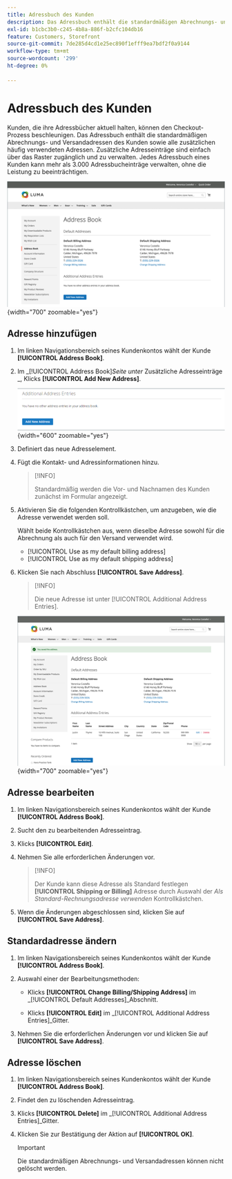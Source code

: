 ```yaml
---
title: Adressbuch des Kunden
description: Das Adressbuch enthält die standardmäßigen Abrechnungs- und Versandadressen des Kunden sowie alle zusätzlichen häufig verwendeten Adressen.
exl-id: b1cbc3b0-c245-4b8a-886f-b2cfc104db16
feature: Customers, Storefront
source-git-commit: 7de285d4cd1e25ec890f1efff9ea7bdf2f0a9144
workflow-type: tm+mt
source-wordcount: '299'
ht-degree: 0%

---
```


# Adressbuch des Kunden

Kunden, die ihre Adressbücher aktuell halten, können den Checkout-Prozess beschleunigen. Das Adressbuch enthält die standardmäßigen Abrechnungs- und Versandadressen des Kunden sowie alle zusätzlichen häufig verwendeten Adressen. Zusätzliche Adresseinträge sind einfach über das Raster zugänglich und zu verwalten. Jedes Adressbuch eines Kunden kann mehr als 3.000 Adressbucheinträge verwalten, ohne die Leistung zu beeinträchtigen.

![Adressbuch](assets/customer-account-dashboard-address-book.png){width="700" zoomable="yes"}

## Adresse hinzufügen

1. Im linken Navigationsbereich seines Kundenkontos wählt der Kunde **[!UICONTROL Address Book]**.

1. Im _[!UICONTROL Address Book]_Seite unter_ Zusätzliche Adresseinträge _, Klicks **[!UICONTROL Add New Address]**.

   ![Neue Adresse hinzufügen](assets/add-new-address.png){width="600" zoomable="yes"}

1. Definiert das neue Adresselement.

1. Fügt die Kontakt- und Adressinformationen hinzu.

   >[!INFO]
   >
   >Standardmäßig werden die Vor- und Nachnamen des Kunden zunächst im Formular angezeigt.

1. Aktivieren Sie die folgenden Kontrollkästchen, um anzugeben, wie die Adresse verwendet werden soll.

   Wählt beide Kontrollkästchen aus, wenn dieselbe Adresse sowohl für die Abrechnung als auch für den Versand verwendet wird.

   * [!UICONTROL Use as my default billing address]
   * [!UICONTROL Use as my default shipping address]

1. Klicken Sie nach Abschluss **[!UICONTROL Save Address]**.

   >[!INFO]
   >
   >Die neue Adresse ist unter [!UICONTROL Additional Address Entries].

   ![Zusätzliche Adresseinträge](assets/customer-account-dashboard-address-saved.png){width="700" zoomable="yes"}

## Adresse bearbeiten

1. Im linken Navigationsbereich seines Kundenkontos wählt der Kunde **[!UICONTROL Address Book]**.

1. Sucht den zu bearbeitenden Adresseintrag.

1. Klicks **[!UICONTROL Edit]**.

1. Nehmen Sie alle erforderlichen Änderungen vor.

   >[!INFO]
   >
   >Der Kunde kann diese Adresse als Standard festlegen **[!UICONTROL Shipping or Billing]** Adresse durch Auswahl der _Als Standard-Rechnungsadresse verwenden_ Kontrollkästchen.

1. Wenn die Änderungen abgeschlossen sind, klicken Sie auf **[!UICONTROL Save Address]**.

## Standardadresse ändern

1. Im linken Navigationsbereich seines Kundenkontos wählt der Kunde **[!UICONTROL Address Book]**.

1. Auswahl einer der Bearbeitungsmethoden:

   * Klicks **[!UICONTROL Change Billing/Shipping Address]** im _[!UICONTROL Default Addresses]_Abschnitt.

   * Klicks **[!UICONTROL Edit]** im _[!UICONTROL Additional Address Entries]_Gitter.

1. Nehmen Sie die erforderlichen Änderungen vor und klicken Sie auf **[!UICONTROL Save Address]**.

## Adresse löschen

1. Im linken Navigationsbereich seines Kundenkontos wählt der Kunde **[!UICONTROL Address Book]**.

1. Findet den zu löschenden Adresseintrag.

1. Klicks **[!UICONTROL Delete]** im _[!UICONTROL Additional Address Entries]_Gitter.

1. Klicken Sie zur Bestätigung der Aktion auf **[!UICONTROL OK]**.

   >[!IMPORTANT]
   >
   >Die standardmäßigen Abrechnungs- und Versandadressen können nicht gelöscht werden.
